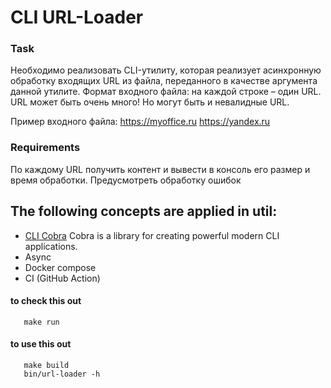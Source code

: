 # CLI URL-Loader

### Task
Необходимо реализовать CLI-утилиту, которая реализует асинхронную обработку входящих URL из файла, переданного в качестве аргумента данной утилите.
Формат входного файла: на каждой строке – один URL. URL может быть очень много! Но могут быть и невалидные URL.

Пример входного файла:
https://myoffice.ru
https://yandex.ru

### Requirements
По каждому URL получить контент и вывести в консоль его размер и время обработки. Предусмотреть обработку ошибок

## The following concepts are applied in util:
- <a href="https://github.com/spf13/cobra">CLI Cobra</a> Cobra is a library for creating powerful modern CLI applications.
- Async
- Docker compose
- CI (GitHub Action)

#### to check this out
```shell
   make run
```

#### to use this out
```shell
   make build
   bin/url-loader -h
```
